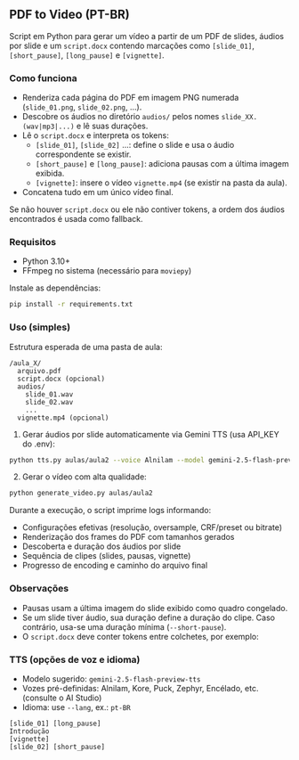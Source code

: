 ## PDF to Video (PT-BR)

Script em Python para gerar um vídeo a partir de um PDF de slides, áudios por slide e um `script.docx` contendo marcações como `[slide_01]`, `[short_pause]`, `[long_pause]` e `[vignette]`.

### Como funciona

- Renderiza cada página do PDF em imagem PNG numerada (`slide_01.png`, `slide_02.png`, ...).
- Descobre os áudios no diretório `audios/` pelos nomes `slide_XX.(wav|mp3|...)` e lê suas durações.
- Lê o `script.docx` e interpreta os tokens:
  - `[slide_01]`, `[slide_02]` ...: define o slide e usa o áudio correspondente se existir.
  - `[short_pause]` e `[long_pause]`: adiciona pausas com a última imagem exibida.
  - `[vignette]`: insere o vídeo `vignette.mp4` (se existir na pasta da aula).
- Concatena tudo em um único vídeo final.

Se não houver `script.docx` ou ele não contiver tokens, a ordem dos áudios encontrados é usada como fallback.

### Requisitos

- Python 3.10+
- FFmpeg no sistema (necessário para `moviepy`)

Instale as dependências:

```bash
pip install -r requirements.txt
```

### Uso (simples)

Estrutura esperada de uma pasta de aula:

```
/aula_X/
  arquivo.pdf
  script.docx (opcional)
  audios/
    slide_01.wav
    slide_02.wav
    ...
  vignette.mp4 (opcional)
```

1. Gerar áudios por slide automaticamente via Gemini TTS (usa API_KEY do .env):

```bash
python tts.py aulas/aula2 --voice Alnilam --model gemini-2.5-flash-preview-tts --lang pt-BR
```

2. Gerar o vídeo com alta qualidade:

```bash
python generate_video.py aulas/aula2
```

Durante a execução, o script imprime logs informando:

- Configurações efetivas (resolução, oversample, CRF/preset ou bitrate)
- Renderização dos frames do PDF com tamanhos gerados
- Descoberta e duração dos áudios por slide
- Sequência de clipes (slides, pausas, vignette)
- Progresso de encoding e caminho do arquivo final

### Observações

- Pausas usam a última imagem do slide exibido como quadro congelado.
- Se um slide tiver áudio, sua duração define a duração do clipe. Caso contrário, usa-se uma duração mínima (`--short-pause`).
- O `script.docx` deve conter tokens entre colchetes, por exemplo:

### TTS (opções de voz e idioma)

- Modelo sugerido: `gemini-2.5-flash-preview-tts`
- Vozes pré-definidas: Alnilam, Kore, Puck, Zephyr, Encélado, etc. (consulte o AI Studio)
- Idioma: use `--lang`, ex.: `pt-BR`

```
[slide_01] [long_pause]
Introdução
[vignette]
[slide_02] [short_pause]
```
